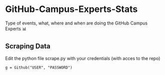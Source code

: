# GitHub-Campus-Experts-Stats
Type of events, what, where and when are doing the GitHub Campus Experts 📊

## Scraping Data
Edit the python file scrape.py with your credentials (with acces to the repo)

` g = Github("USER", "PASSWORD") `

